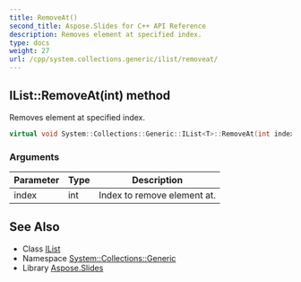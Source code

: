 ```yaml
---
title: RemoveAt()
second_title: Aspose.Slides for C++ API Reference
description: Removes element at specified index.
type: docs
weight: 27
url: /cpp/system.collections.generic/ilist/removeat/
---
```

## IList::RemoveAt(int) method


Removes element at specified index.

```cpp
virtual void System::Collections::Generic::IList<T>::RemoveAt(int index)=0
```


### Arguments

| Parameter | Type | Description |
| --- | --- | --- |
| index | int | Index to remove element at. |

## See Also

* Class [IList](./)
* Namespace [System::Collections::Generic](../)
* Library [Aspose.Slides](../../)